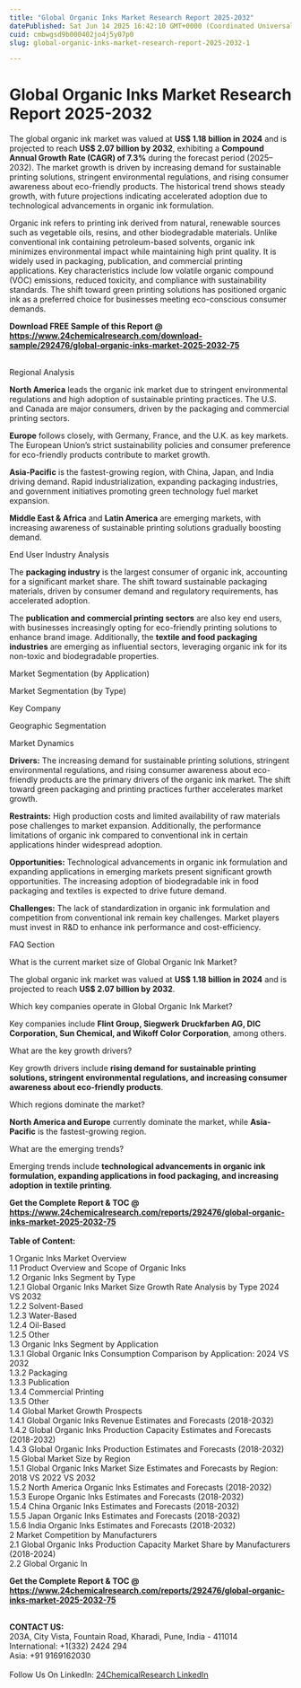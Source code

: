 ```yaml
---
title: "Global Organic Inks Market Research Report 2025-2032"
datePublished: Sat Jun 14 2025 16:42:10 GMT+0000 (Coordinated Universal Time)
cuid: cmbwgsd9b000402jo4j5y07p0
slug: global-organic-inks-market-research-report-2025-2032-1

---
```


# Global Organic Inks Market Research Report 2025-2032

<p>The global organic ink market was valued at <strong>US$ 1.18 billion in 2024</strong> and is projected to reach <strong>US$ 2.07 billion by 2032</strong>, exhibiting a <strong>Compound Annual Growth Rate (CAGR) of 7.3%</strong> during the forecast period (2025–2032). The market growth is driven by increasing demand for sustainable printing solutions, stringent environmental regulations, and rising consumer awareness about eco-friendly products. The historical trend shows steady growth, with future projections indicating accelerated adoption due to technological advancements in organic ink formulation.</p><p>
</p><p>Organic ink refers to printing ink derived from natural, renewable sources such as vegetable oils, resins, and other biodegradable materials. Unlike conventional ink containing petroleum-based solvents, organic ink minimizes environmental impact while maintaining high print quality. It is widely used in packaging, publication, and commercial printing applications. Key characteristics include low volatile organic compound (VOC) emissions, reduced toxicity, and compliance with sustainability standards. The shift toward green printing solutions has positioned organic ink as a preferred choice for businesses meeting eco-conscious consumer demands.</p><div><b>Download FREE Sample of this Report @ 
            <a href="https://www.24chemicalresearch.com/download-sample/292476/global-organic-inks-market-2025-2032-75">
            https://www.24chemicalresearch.com/download-sample/292476/global-organic-inks-market-2025-2032-75</a></b></div><br><p>
Regional Analysis</p><p>
</p><p><strong>North America</strong> leads the organic ink market due to stringent environmental regulations and high adoption of sustainable printing practices. The U.S. and Canada are major consumers, driven by the packaging and commercial printing sectors.</p><p>
</p><p><strong>Europe</strong> follows closely, with Germany, France, and the U.K. as key markets. The European Union’s strict sustainability policies and consumer preference for eco-friendly products contribute to market growth.</p><p>
</p><p><strong>Asia-Pacific</strong> is the fastest-growing region, with China, Japan, and India driving demand. Rapid industrialization, expanding packaging industries, and government initiatives promoting green technology fuel market expansion.</p><p>
</p><p><strong>Middle East &amp; Africa</strong> and <strong>Latin America</strong> are emerging markets, with increasing awareness of sustainable printing solutions gradually boosting demand.</p><p>
End User Industry Analysis</p><p>
</p><p>The <strong>packaging industry</strong> is the largest consumer of organic ink, accounting for a significant market share. The shift toward sustainable packaging materials, driven by consumer demand and regulatory requirements, has accelerated adoption.</p><p>
</p><p>The <strong>publication and commercial printing sectors</strong> are also key end users, with businesses increasingly opting for eco-friendly printing solutions to enhance brand image. Additionally, the <strong>textile and food packaging industries</strong> are emerging as influential sectors, leveraging organic ink for its non-toxic and biodegradable properties.</p><p>
Market Segmentation (by Application)</p><p>
</p><p>
Market Segmentation (by Type)</p><p>
</p><p>
Key Company</p><p>
</p><p>
Geographic Segmentation</p><p>
</p><p>
Market Dynamics</p><p>
</p><p><strong>Drivers:</strong> The increasing demand for sustainable printing solutions, stringent environmental regulations, and rising consumer awareness about eco-friendly products are the primary drivers of the organic ink market. The shift toward green packaging and printing practices further accelerates market growth.</p><p>
</p><p><strong>Restraints:</strong> High production costs and limited availability of raw materials pose challenges to market expansion. Additionally, the performance limitations of organic ink compared to conventional ink in certain applications hinder widespread adoption.</p><p>
</p><p><strong>Opportunities:</strong> Technological advancements in organic ink formulation and expanding applications in emerging markets present significant growth opportunities. The increasing adoption of biodegradable ink in food packaging and textiles is expected to drive future demand.</p><p>
</p><p><strong>Challenges:</strong> The lack of standardization in organic ink formulation and competition from conventional ink remain key challenges. Market players must invest in R&amp;D to enhance ink performance and cost-efficiency.</p><p>
FAQ Section</p><p>
What is the current market size of Global Organic Ink Market?</p><p>
</p><p>The global organic ink market was valued at <strong>US$ 1.18 billion in 2024</strong> and is projected to reach <strong>US$ 2.07 billion by 2032</strong>.</p><p>
Which key companies operate in Global Organic Ink Market?</p><p>
</p><p>Key companies include <strong>Flint Group, Siegwerk Druckfarben AG, DIC Corporation, Sun Chemical, and Wikoff Color Corporation</strong>, among others.</p><p>
What are the key growth drivers?</p><p>
</p><p>Key growth drivers include <strong>rising demand for sustainable printing solutions, stringent environmental regulations, and increasing consumer awareness about eco-friendly products</strong>.</p><p>
Which regions dominate the market?</p><p>
</p><p><strong>North America and Europe</strong> currently dominate the market, while <strong>Asia-Pacific</strong> is the fastest-growing region.</p><p>
What are the emerging trends?</p><p>
</p><p>Emerging trends include <strong>technological advancements in organic ink formulation, expanding applications in food packaging, and increasing adoption in textile printing</strong>.</p>

<div><b>Get the Complete Report & TOC @ 
            <a href="https://www.24chemicalresearch.com/reports/292476/global-organic-inks-market-2025-2032-75">
            https://www.24chemicalresearch.com/reports/292476/global-organic-inks-market-2025-2032-75</a></b></div><br>
            <b>Table of Content:</b><p>1 Organic Inks Market Overview<br />
    1.1 Product Overview and Scope of Organic Inks<br />
    1.2 Organic Inks Segment by Type<br />
        1.2.1 Global Organic Inks Market Size Growth Rate Analysis by Type 2024 VS 2032<br />
        1.2.2 Solvent-Based<br />
        1.2.3 Water-Based<br />
        1.2.4 Oil-Based<br />
        1.2.5 Other<br />
    1.3 Organic Inks Segment by Application<br />
        1.3.1 Global Organic Inks Consumption Comparison by Application: 2024 VS 2032<br />
        1.3.2 Packaging<br />
        1.3.3 Publication<br />
        1.3.4 Commercial Printing<br />
        1.3.5 Other<br />
    1.4 Global Market Growth Prospects<br />
        1.4.1 Global Organic Inks Revenue Estimates and Forecasts (2018-2032)<br />
        1.4.2 Global Organic Inks Production Capacity Estimates and Forecasts (2018-2032)<br />
        1.4.3 Global Organic Inks Production Estimates and Forecasts (2018-2032)<br />
    1.5 Global Market Size by Region<br />
        1.5.1 Global Organic Inks Market Size Estimates and Forecasts by Region: 2018 VS 2022 VS 2032<br />
        1.5.2 North America Organic Inks Estimates and Forecasts (2018-2032)<br />
        1.5.3 Europe Organic Inks Estimates and Forecasts (2018-2032)<br />
        1.5.4 China Organic Inks Estimates and Forecasts (2018-2032)<br />
        1.5.5 Japan Organic Inks Estimates and Forecasts (2018-2032)<br />
        1.5.6 India Organic Inks Estimates and Forecasts (2018-2032)<br />
2 Market Competition by Manufacturers<br />
    2.1 Global Organic Inks Production Capacity Market Share by Manufacturers (2018-2024)<br />
    2.2 Global Organic In</p>

<div><b>Get the Complete Report & TOC @ 
            <a href="https://www.24chemicalresearch.com/reports/292476/global-organic-inks-market-2025-2032-75">
            https://www.24chemicalresearch.com/reports/292476/global-organic-inks-market-2025-2032-75</a></b></div><br>

<b>CONTACT US:</b><br>
            203A, City Vista, Fountain Road, Kharadi, Pune, India - 411014<br>
            International: +1(332) 2424 294<br>
            Asia: +91 9169162030 <br><br>
            Follow Us On LinkedIn: <a href="https://www.linkedin.com/company/24chemicalresearch/">24ChemicalResearch LinkedIn</a>